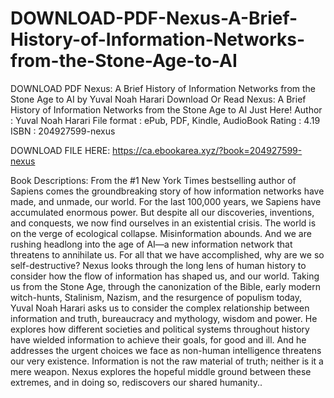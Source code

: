 # DOWNLOAD-PDF-Nexus-A-Brief-History-of-Information-Networks-from-the-Stone-Age-to-AI
DOWNLOAD PDF Nexus: A Brief History of Information Networks from the Stone Age to AI by Yuval Noah Harari
Download Or Read Nexus: A Brief History of Information Networks from the Stone Age to AI Just Here!
Author : Yuval Noah Harari
File format : ePub, PDF, Kindle, AudioBook
Rating : 4.19
ISBN : 204927599-nexus

DOWNLOAD FILE HERE: https://ca.ebookarea.xyz/?book=204927599-nexus

Book Descriptions:
From the #1 New York Times bestselling author of Sapiens comes the groundbreaking story of how information networks have made, and unmade, our world.
For the last 100,000 years, we Sapiens have accumulated enormous power. But despite all our discoveries, inventions, and conquests, we now find ourselves in an existential crisis. The world is on the verge of ecological collapse. Misinformation abounds. And we are rushing headlong into the age of AI—a new information network that threatens to annihilate us. For all that we have accomplished, why are we so self-destructive?
Nexus looks through the long lens of human history to consider how the flow of information has shaped us, and our world. Taking us from the Stone Age, through the canonization of the Bible, early modern witch-hunts, Stalinism, Nazism, and the resurgence of populism today, Yuval Noah Harari asks us to consider the complex relationship between information and truth, bureaucracy and mythology, wisdom and power. He explores how different societies and political systems throughout history have wielded information to achieve their goals, for good and ill. And he addresses the urgent choices we face as non-human intelligence threatens our very existence.
Information is not the raw material of truth; neither is it a mere weapon. Nexus explores the hopeful middle ground between these extremes, and in doing so, rediscovers our shared humanity..
